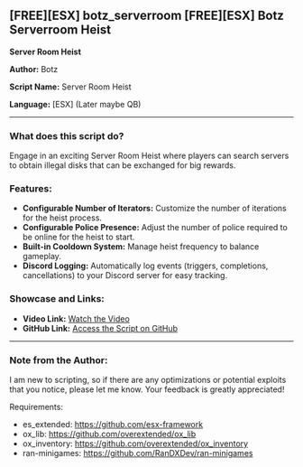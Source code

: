 [FREE][ESX] botz_serverroom
[FREE][ESX] Botz Serverroom Heist
---

**Server Room Heist**

**Author:** Botz

**Script Name:** Server Room Heist

**Language:** [ESX] (Later maybe QB)

---

### What does this script do?

Engage in an exciting Server Room Heist where players can search servers to obtain illegal disks that can be exchanged for big rewards.

### Features:

- **Configurable Number of Iterators:** Customize the number of iterations for the heist process.
- **Configurable Police Presence:** Adjust the number of police required to be online for the heist to start.
- **Built-in Cooldown System:** Manage heist frequency to balance gameplay.
- **Discord Logging:** Automatically log events (triggers, completions, cancellations) to your Discord server for easy tracking.

### Showcase and Links:

- **Video Link:** [Watch the Video](https://youtu.be/f3fnAnqU35I)
- **GitHub Link:** [Access the Script on GitHub](https://github.com/Botz-Nithish/Botz_ServerRoom)

---

### Note from the Author:

I am new to scripting, so if there are any optimizations or potential exploits that you notice, please let me know. Your feedback is greatly appreciated!


Requirements:

- es_extended: https://github.com/esx-framework
- ox_lib: https://github.com/overextended/ox_lib
- ox_inventory: https://github.com/overextended/ox_inventory 
- ran-minigames: https://github.com/RanDXDev/ran-minigames

